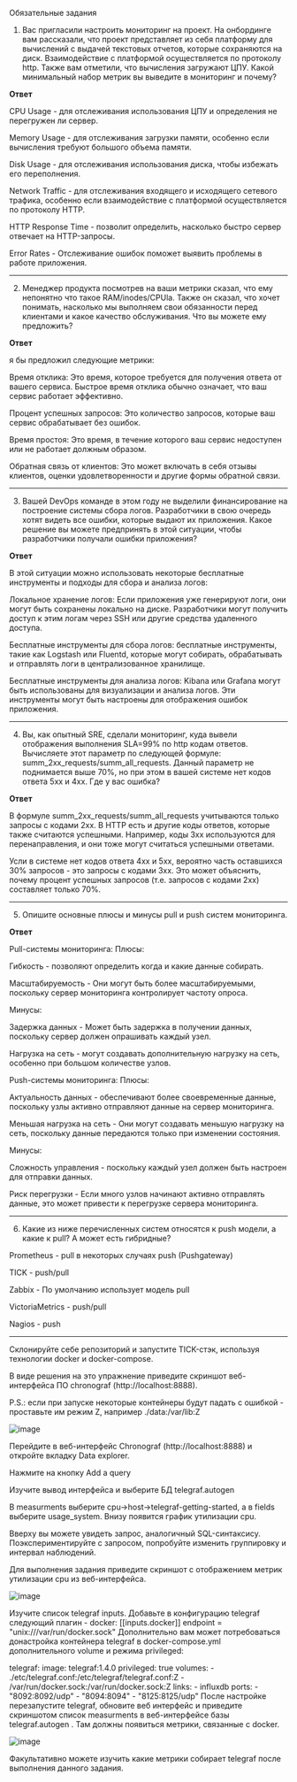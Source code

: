 Обязательные задания

1. Вас пригласили настроить мониторинг на проект. На онбординге вам рассказали, что проект представляет из себя платформу для вычислений с выдачей текстовых отчетов, которые сохраняются на диск. Взаимодействие с платформой осуществляется по протоколу http. Также вам отметили, что вычисления загружают ЦПУ. Какой минимальный набор метрик вы выведите в мониторинг и почему?

**Ответ**

CPU Usage - для отслеживания использования ЦПУ и определения не перегружен ли сервер.

Memory Usage - для отслеживания загрузки памяти, особенно если вычисления требуют большого объема памяти.

Disk Usage - для отслеживания использования диска, чтобы избежать его переполнения.

Network Traffic - для отслеживания входящего и исходящего сетевого трафика, особенно если взаимодействие с платформой осуществляется по протоколу HTTP.

HTTP Response Time - позволит определить, насколько быстро сервер отвечает на HTTP-запросы.

Error Rates -  Отслеживание ошибок поможет выявить проблемы в работе приложения.

---

2. Менеджер продукта посмотрев на ваши метрики сказал, что ему непонятно что такое RAM/inodes/CPUla. Также он сказал, что хочет понимать, насколько мы выполняем свои обязанности перед клиентами и какое качество обслуживания. Что вы можете ему предложить?

**Ответ**

я бы предложил следующие метрики:

Время отклика: Это время, которое требуется для получения ответа от вашего сервиса. Быстрое время отклика обычно означает, что ваш сервис работает эффективно.

Процент успешных запросов: Это количество запросов, которые ваш сервис обрабатывает без ошибок.

Время простоя: Это время, в течение которого ваш сервис недоступен или не работает должным образом.

Обратная связь от клиентов: Это может включать в себя отзывы клиентов, оценки удовлетворенности и другие формы обратной связи.

---

3. Вашей DevOps команде в этом году не выделили финансирование на построение системы сбора логов. Разработчики в свою очередь хотят видеть все ошибки, которые выдают их приложения. Какое решение вы можете предпринять в этой ситуации, чтобы разработчики получали ошибки приложения?

**Ответ**

В этой ситуации можно использовать некоторые бесплатные инструменты и подходы для сбора и анализа логов:

Локальное хранение логов: Если приложения уже генерируют логи, они могут быть сохранены локально на диске. Разработчики могут получить доступ к этим логам через SSH или другие средства удаленного доступа.

Бесплатные инструменты для сбора логов:  бесплатные инструменты, такие как Logstash или Fluentd, которые могут собирать, обрабатывать и отправлять логи в централизованное хранилище.

Бесплатные инструменты для анализа логов: Kibana или Grafana могут быть использованы для визуализации и анализа логов. Эти инструменты могут быть настроены для отображения ошибок приложения.

---

4. Вы, как опытный SRE, сделали мониторинг, куда вывели отображения выполнения SLA=99% по http кодам ответов. Вычисляете этот параметр по следующей формуле: summ_2xx_requests/summ_all_requests. Данный параметр не поднимается выше 70%, но при этом в вашей системе нет кодов ответа 5xx и 4xx. Где у вас ошибка?

**Ответ**

В формуле summ_2xx_requests/summ_all_requests учитываются только запросы с кодами 2xx. В HTTP есть и другие коды ответов, которые также считаются успешными. Например, коды 3xx используются для перенаправления, и они тоже могут считаться успешными ответами.

Усли в системе нет кодов ответа 4xx и 5xx, вероятно часть оставшихся 30% запросов - это запросы с кодами 3xx. Это может объяснить, почему процент успешных запросов (т.е. запросов с кодами 2xx) составляет только 70%.

---

5. Опишите основные плюсы и минусы pull и push систем мониторинга.

**Ответ**

Pull-системы мониторинга: Плюсы:

Гибкость - позволяют определить когда и какие данные собирать.

Масштабируемость -  Они могут быть более масштабируемыми, поскольку сервер мониторинга контролирует частоту опроса.

Минусы:

Задержка данных -  Может быть задержка в получении данных, поскольку сервер должен опрашивать каждый узел.

Нагрузка на сеть - могут создавать дополнительную нагрузку на сеть, особенно при большом количестве узлов.

Push-системы мониторинга: Плюсы:

Актуальность данных - обеспечивают более своевременные данные, поскольку узлы активно отправляют данные на сервер мониторинга.

Меньшая нагрузка на сеть - Они могут создавать меньшую нагрузку на сеть, поскольку данные передаются только при изменении состояния.

Минусы:

Сложность управления - поскольку каждый узел должен быть настроен для отправки данных.

Риск перегрузки - Если много узлов начинают активно отправлять данные, это может привести к перегрузке сервера мониторинга.

---

6. Какие из ниже перечисленных систем относятся к push модели, а какие к pull? А может есть гибридные?

Prometheus - pull в некоторых случаях push (Pushgateway)

TICK - push/pull

Zabbix - По умолчанию использует модель pull

VictoriaMetrics - push/pull

Nagios - push

---

Склонируйте себе репозиторий и запустите TICK-стэк, используя технологии docker и docker-compose.

В виде решения на это упражнение приведите скриншот веб-интерфейса ПО chronograf (http://localhost:8888).

P.S.: если при запуске некоторые контейнеры будут падать с ошибкой - проставьте им режим Z, например ./data:/var/lib:Z

![image](https://github.com/AlexanderSchelokov/devops-netology/assets/121572590/0354b6b7-39bf-4ebf-8493-f41153a4a791)


Перейдите в веб-интерфейс Chronograf (http://localhost:8888) и откройте вкладку Data explorer.

Нажмите на кнопку Add a query

Изучите вывод интерфейса и выберите БД telegraf.autogen

В measurments выберите cpu->host->telegraf-getting-started, а в fields выберите usage_system. Внизу появится график утилизации cpu.

Вверху вы можете увидеть запрос, аналогичный SQL-синтаксису. Поэкспериментируйте с запросом, попробуйте изменить группировку и интервал наблюдений.

Для выполнения задания приведите скриншот с отображением метрик утилизации cpu из веб-интерфейса.

![image](https://github.com/AlexanderSchelokov/devops-netology/assets/121572590/1d92fc72-14d9-443d-a26f-e0215a47f0c2)

Изучите список telegraf inputs. Добавьте в конфигурацию telegraf следующий плагин - docker:
[[inputs.docker]]
  endpoint = "unix:///var/run/docker.sock"
Дополнительно вам может потребоваться донастройка контейнера telegraf в docker-compose.yml дополнительного volume и режима privileged:

  telegraf:
    image: telegraf:1.4.0
    privileged: true
    volumes:
      - ./etc/telegraf.conf:/etc/telegraf/telegraf.conf:Z
      - /var/run/docker.sock:/var/run/docker.sock:Z
    links:
      - influxdb
    ports:
      - "8092:8092/udp"
      - "8094:8094"
      - "8125:8125/udp"
После настройке перезапустите telegraf, обновите веб интерфейс и приведите скриншотом список measurments в веб-интерфейсе базы telegraf.autogen . Там должны появиться метрики, связанные с docker.

![image](https://github.com/AlexanderSchelokov/devops-netology/assets/121572590/349cc1bf-7f5f-4963-8fda-1f7e51473bd4)


Факультативно можете изучить какие метрики собирает telegraf после выполнения данного задания.
